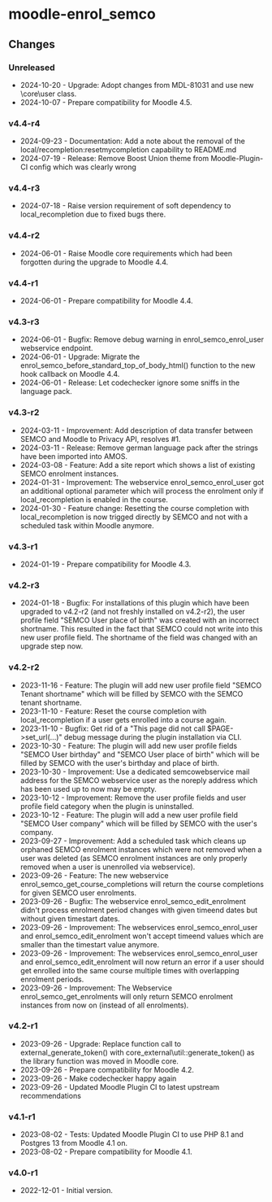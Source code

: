 moodle-enrol_semco
==================

Changes
-------

### Unreleased

* 2024-10-20 - Upgrade: Adopt changes from MDL-81031 and use new \core\user class.
* 2024-10-07 - Prepare compatibility for Moodle 4.5.

### v4.4-r4

* 2024-09-23 - Documentation: Add a note about the removal of the local/recompletion:resetmycompletion capability to README.md
* 2024-07-19 - Release: Remove Boost Union theme from Moodle-Plugin-CI config which was clearly wrong

### v4.4-r3

* 2024-07-18 - Raise version requirement of soft dependency to local_recompletion due to fixed bugs there.

### v4.4-r2

* 2024-06-01 - Raise Moodle core requirements which had been forgotten during the upgrade to Moodle 4.4.

### v4.4-r1

* 2024-06-01 - Prepare compatibility for Moodle 4.4.

### v4.3-r3

* 2024-06-01 - Bugfix: Remove debug warning in enrol_semco_enrol_user webservice endpoint.
* 2024-06-01 - Upgrade: Migrate the enrol_semco_before_standard_top_of_body_html() function to the new hook callback on Moodle 4.4.
* 2024-06-01 - Release: Let codechecker ignore some sniffs in the language pack.

### v4.3-r2

* 2024-03-11 - Improvement: Add description of data transfer between SEMCO and Moodle to Privacy API, resolves #1.
* 2024-03-11 - Release: Remove german language pack after the strings have been imported into AMOS.
* 2024-03-08 - Feature: Add a site report which shows a list of existing SEMCO enrolment instances.
* 2024-01-31 - Improvement: The webservice enrol_semco_enrol_user got an additional optional parameter which will process the enrolment only if local_recompletion is enabled in the course.
* 2024-01-30 - Feature change: Resetting the course completion with local_recompletion is now trigged directly by SEMCO and not with a scheduled task within Moodle anymore.

### v4.3-r1

* 2024-01-19 - Prepare compatibility for Moodle 4.3.

### v4.2-r3

* 2024-01-18 - Bugfix: For installations of this plugin which have been upgraded to v4.2-r2 (and not freshly installed on v4.2-r2), the user profile field "SEMCO User place of birth" was created with an incorrect shortname. This resulted in the fact that SEMCO could not write into this new user profile field. The shortname of the field was changed with an upgrade step now.

### v4.2-r2

* 2023-11-16 - Feature: The plugin will add new user profile field "SEMCO Tenant shortname" which will be filled by SEMCO with the SEMCO tenant shortname.
* 2023-11-10 - Feature: Reset the course completion with local_recompletion if a user gets enrolled into a course again.
* 2023-11-10 - Bugfix: Get rid of a "This page did not call $PAGE->set_url(...)" debug message during the plugin installation via CLI.
* 2023-10-30 - Feature: The plugin will add new user profile fields "SEMCO User birthday" and "SEMCO User place of birth" which will be filled by SEMCO with the user's birthday and place of birth.
* 2023-10-30 - Improvement: Use a dedicated semcowebservice mail address for the SEMCO webservice user as the noreply address which has been used up to now may be empty.
* 2023-10-12 - Improvement: Remove the user profile fields and user profile field category when the plugin is uninstalled. 
* 2023-10-12 - Feature: The plugin will add a new user profile field "SEMCO User company" which will be filled by SEMCO with the user's company. 
* 2023-09-27 - Improvement: Add a scheduled task which cleans up orphaned SEMCO enrolment instances which were not removed when a user was deleted (as SEMCO enrolment instances are only properly removed when a user is unenrolled via webservice).
* 2023-09-26 - Feature: The new webservice enrol_semco_get_course_completions will return the course completions for given SEMCO user enrolments.
* 2023-09-26 - Bugfix: The webservice enrol_semco_edit_enrolment didn't process enrolment period changes with given timeend dates but without given timestart dates.
* 2023-09-26 - Improvement: The webservices enrol_semco_enrol_user and enrol_semco_edit_enrolment won't accept timeend values which are smaller than the timestart value anymore.
* 2023-09-26 - Improvement: The webservices enrol_semco_enrol_user and enrol_semco_edit_enrolment will now return an error if a user should get enrolled into the same course multiple times with overlapping enrolment periods.
* 2023-09-26 - Improvement: The Webservice enrol_semco_get_enrolments will only return SEMCO enrolment instances from now on (instead of all enrolments).

### v4.2-r1

* 2023-09-26 - Upgrade: Replace function call to external_generate_token() with core_external\util::generate_token() as the library function was moved in Moodle core.
* 2023-09-26 - Prepare compatibility for Moodle 4.2.
* 2023-09-26 - Make codechecker happy again
* 2023-09-26 - Updated Moodle Plugin CI to latest upstream recommendations

### v4.1-r1

* 2023-08-02 - Tests: Updated Moodle Plugin CI to use PHP 8.1 and Postgres 13 from Moodle 4.1 on.
* 2023-08-02 - Prepare compatibility for Moodle 4.1.

### v4.0-r1

* 2022-12-01 - Initial version.
